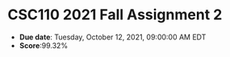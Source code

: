 # CSC110 2021 Fall Assignment 2

- **Due date**: Tuesday, October 12, 2021, 09:00:00 AM EDT
- **Score**:99.32%


